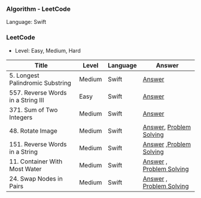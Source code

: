 ### Algorithm - LeetCode

Language: Swift

### LeetCode

* Level: Easy, Medium, Hard

| Title               | Level | Language | Answer |
| ------------------- | ------- | -------- |-------- |
| 5. Longest Palindromic Substring    | Medium    |Swift    |[Answer](https://github.com/dev-Lena/algorithm/blob/master/LeetCode/LongestPalindromicSubstring.swift)    |
| 557. Reverse Words in a String III    | Easy    |Swift    |[Answer](https://github.com/dev-Lena/algorithm/blob/master/LeetCode/ReverseWordsInAStringIII.swift)    |
| 371. Sum of Two Integers  | Medium  |Swift    |[Answer](https://github.com/dev-Lena/algorithm/blob/master/LeetCode/SumOfTwoIntegers.swift)    |
|  48. Rotate Image   |  Medium    | Swift    |[Answer](https://github.com/dev-Lena/algorithm/blob/master/LeetCode/RotateImage.swift), [Problem Solving](https://github.com/dev-Lena/algorithm/blob/master/LeetCode/RotateImageProblemSolving.md)   |
|  151. Reverse Words in a String   |  Medium    | Swift    |[Answer](https://github.com/dev-Lena/algorithm/blob/master/LeetCode/ReverseWordsInAString.swift) ,[Problem Solving](https://github.com/dev-Lena/algorithm/blob/master/LeetCode/ReverseWordsInAStringProblemSolving.md)   |
|  11. Container With Most Water   |  Medium    | Swift    |[Answer](https://github.com/dev-Lena/algorithm/blob/master/LeetCode/ContainerWithMostWater.swift) , [Problem Solving](https://github.com/dev-Lena/algorithm/blob/master/LeetCode/ContainerWithMostWaterProblemSolving.md)   |
|  24. Swap Nodes in Pairs   |  Medium    | Swift    |[Answer](https://github.com/dev-Lena/algorithm/blob/master/LeetCode/SwapNodesInPairs.swift) , [Problem Solving](https://github.com/dev-Lena/algorithm/blob/master/LeetCode/SwapNodesInPairsProblemSolving.md)   |

